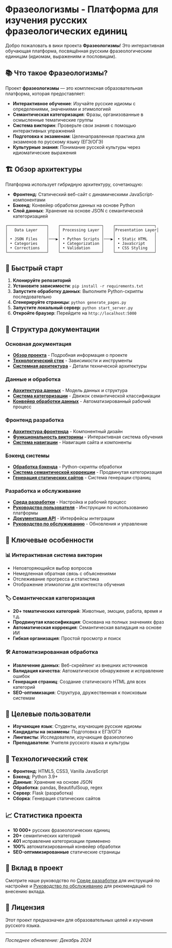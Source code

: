 # Фразеологизмы - Платформа для изучения русских фразеологических единиц

Добро пожаловать в вики проекта **Фразеологизмы**! Это интерактивная обучающая платформа, посвящённая русским фразеологическим единицам (идиомам, выражениям и пословицам).

## 📚 Что такое Фразеологизмы?

Проект **фразеологизмы** — это комплексная образовательная платформа, которая предоставляет:
- **Интерактивное обучение**: Изучайте русские идиомы с определениями, значениями и этимологией
- **Семантическая категоризация**: Фразы, организованные в осмысленные тематические группы
- **Система викторин**: Проверьте свои знания с помощью интерактивных упражнений
- **Подготовка к экзаменам**: Целенаправленная практика для экзаменов по русскому языку (ЕГЭ/ОГЭ)
- **Культурные знания**: Понимание русской культуры через идиоматические выражения

## 🏗️ Обзор архитектуры

Платформа использует гибридную архитектуру, сочетающую:
- **Фронтенд**: Статический веб-сайт с динамическими JavaScript-компонентами
- **Бэкенд**: Конвейер обработки данных на основе Python
- **Слой данных**: Хранение на основе JSON с семантической категоризацией

```
┌─────────────────┐    ┌──────────────────┐    ┌─────────────────┐
│   Data Layer    │    │ Processing Layer │    │Presentation Layer│
│                 │    │                  │    │                 │
│ • JSON Files    │───▶│ • Python Scripts │───▶│ • Static HTML   │
│ • Categories    │    │ • Categorization │    │ • JavaScript    │
│ • Corrections   │    │ • Validation     │    │ • CSS Styling   │
└─────────────────┘    └──────────────────┘    └─────────────────┘
```

## 🚀 Быстрый старт

1. **Клонируйте репозиторий**
2. **Установите зависимости**: `pip install -r requirements.txt`
3. **Запустите обработку данных**: Выполните Python-скрипты последовательно
4. **Сгенерируйте страницы**: `python generate_pages.py`
5. **Запустите локальный сервер**: `python start_server.py`
6. **Откройте браузер**: Перейдите на `http://localhost:5000`

## 📖 Структура документации

### Основная документация
- **[Обзор проекта](Project-Overview.md)** - Подробная информация о проекте
- **[Технологический стек](Technology-Stack.md)** - Зависимости и инструменты
- **[Системная архитектура](System-Architecture.md)** - Детали технической архитектуры

### Данные и обработка
- **[Архитектура данных](Data-Architecture.md)** - Модель данных и структура
- **[Система категоризации](Categorization-System.md)** - Движок семантической классификации
- **[Конвейер обработки данных](Data-Processing-Pipeline.md)** - Автоматизированный рабочий процесс

### Фронтенд разработка
- **[Архитектура фронтенда](Frontend-Architecture.md)** - Компонентный дизайн
- **[Функциональность викторины](Quiz-Functionality.md)** - Интерактивная система обучения
- **[Система навигации](Navigation-System.md)** - Навигация сайта и компоненты

### Бэкенд системы
- **[Обработка бэкенда](Backend-Processing.md)** - Python-скрипты обработки
- **[Система семантической коррекции](Semantic-Correction-System.md)** - Продвинутая категоризация
- **[Генерация статических сайтов](Static-Site-Generation.md)** - Система генерации страниц

### Разработка и обслуживание
- **[Среда разработки](Development-Environment.md)** - Настройка и рабочий процесс
- **[Руководство пользователя](User-Guide.md)** - Инструкции по использованию платформы
- **[Документация API](API-Documentation.md)** - Интерфейсы интеграции
- **[Руководство по обслуживанию](Maintenance-Guide.md)** - Обновления и управление

## 🎯 Ключевые особенности

### 📊 Интерактивная система викторин
- Неповторяющийся выбор вопросов
- Немедленная обратная связь с объяснениями
- Отслеживание прогресса и статистика
- Отображение этимологии для контекста обучения

### 🏷️ Семантическая категоризация
- **20+ тематических категорий**: Животные, эмоции, работа, время и т.д.
- **Продвинутая классификация**: Основана на полных значениях фраз
- **Автоматическая коррекция**: Семантическая валидация на основе ИИ
- **Гибкая организация**: Простой просмотр и поиск

### 🛠️ Автоматизированная обработка
- **Извлечение данных**: Веб-скрейпинг из внешних источников
- **Валидация качества**: Автоматическое обнаружение и исправление ошибок
- **Генерация страниц**: Создание статического HTML для всех категорий
- **SEO-оптимизация**: Структура, дружественная к поисковым системам

## 👥 Целевые пользователи

- **Изучающие язык**: Студенты, изучающие русские идиомы
- **Кандидаты на экзамены**: Подготовка к ЕГЭ/ОГЭ
- **Лингвисты**: Исследователи, изучающие фразеологию
- **Преподаватели**: Учителя русского языка и культуры

## 🔧 Технологический стек

- **Фронтенд**: HTML5, CSS3, Vanilla JavaScript
- **Бэкенд**: Python 3.9+
- **Данные**: Хранение на основе JSON
- **Обработка**: pandas, BeautifulSoup, regex
- **Сервер**: Flask (разработка)
- **Сборка**: Генерация статических сайтов

## 📈 Статистика проекта

- **10 000+** русских фразеологических единиц
- **20+** семантических категорий
- **401** исправление категоризации применено
- **100%** автоматизированный конвейер обработки
- **SEO-оптимизированные** статические страницы

## 🤝 Вклад в проект

Смотрите наше руководство по [Среде разработки](Development-Environment.md) для инструкций по настройке и [Руководство по обслуживанию](Maintenance-Guide.md) для рекомендаций по внесению вклада.

## 📄 Лицензия

Этот проект предназначен для образовательных целей и изучения русского языка.

---

*Последнее обновление: Декабрь 2024*